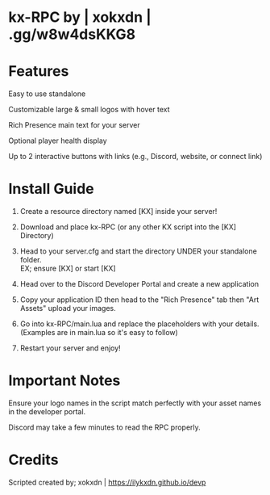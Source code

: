 # kx-RPC by | xokxdn | .gg/w8w4dsKKG8



# Features

Easy to use standalone

Customizable large & small logos with hover text

Rich Presence main text for your server

Optional player health display

Up to 2 interactive buttons with links (e.g., Discord, website, or connect link)



# Install Guide

1. Create a resource directory named [KX] inside your server!

2. Download and place kx-RPC (or any other KX script into the [KX] Directory)

3. Head to your server.cfg and start the directory UNDER your standalone folder.  
EX;  ensure [KX]  or  start [KX]

4. Head over to the Discord Developer Portal and create a new application

5. Copy your application ID then head to the "Rich Presence" tab then "Art Assets" upload your images.

6. Go into kx-RPC/main.lua and replace the placeholders with your details. (Examples are in main.lua so it's easy to follow)

7. Restart your server and enjoy!



# Important Notes

Ensure your logo names in the script match perfectly with your asset names in the developer portal.

Discord may take a few minutes to read the RPC properly. 



# Credits
Scripted created by; xokxdn |  https://ilykxdn.github.io/devp
